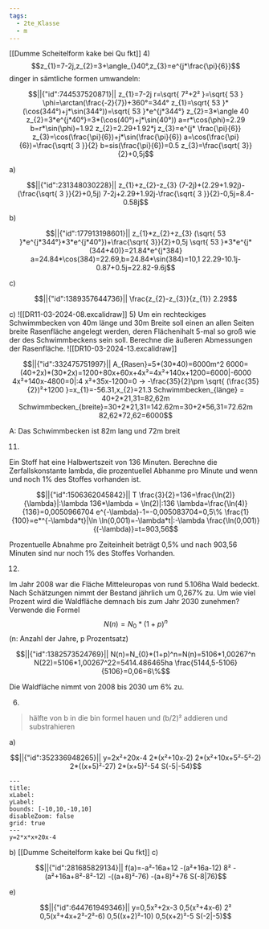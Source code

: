 ```yaml
---
tags:
  - 2te_Klasse
  - m
---
```

[[Dumme Scheitelform kake bei Qu fkt]]
4)
$$z_{1}=7-2j,z_{2}=3+\angle_{}40°,z_{3}=e^{j*\frac{\pi}{6}}$$
dinger in sämtliche formen umwandeln:
```math
||{"id":744537520871}||

z_{1}=7-2j
r=\sqrt{ 7²+2² }=\sqrt{ 53 }
\phi=\arctan(\frac{-2}{7})+360°=344°
z_{1}=\sqrt{ 53 }*(\cos(344°)+j*\sin(344°))=\sqrt{ 53 }*e^{j*344°}
z_{2}=3*\angle 40
z_{2}=3*e^{j*40°}=3*(\cos(40°)+j*\sin(40°))
a=r*\cos(\phi)=2.29
b=r*\sin(\phi)=1.92
z_{2}=2.29+1.92*j
z_{3}=e^{j* \frac{\pi}{6}}
z_{3}=\cos(\frac{\pi}{6})+j*\sin(\frac{\pi}{6})
a=\cos(\frac{\pi}{6})=\frac{\sqrt{ 3 }}{2}
b=sis(\frac{\pi}{6})=0.5
z_{3}=\frac{\sqrt{  3}}{2}+0,5j
```
a)
```math
||{"id":231348030228}||
z_{1}+z_{2}-z_{3}
(7-2j)+(2.29+1.92j)-(\frac{\sqrt{ 3 }}{2}+0,5j)
7-2j+2.29+1.92j-\frac{\sqrt{ 3 }}{2}-0,5j=8.4-0.58j
```
b)
```math
||{"id":177913198601}||

z_{1}*z_{2}+z_{3}
(\sqrt{ 53 }*e^{j*344°}*3*e^{j*40°})+\frac{\sqrt{  3}}{2}+0,5j
\sqrt{ 53 }*3*e^{j*(344+40)}=21.84*e^{j*384}
a=24.84*\cos(384)=22.69,b=24.84*\sin(384)=10,1
22.29-10.1j-0.87+0.5j=22.82-9.6j
```

c)
```math
||{"id":1389357644736}||

\frac{z_{2}-z_{3}}{z_{1}}
2.29
```

c)
![[DR11-03-2024-08.excalidraw]]
5)
Um ein rechteckiges Schwimmbecken von 40m länge und 30m Breite soll einen an allen Seiten breite Rasenfläche angelegt werden, deren Flächenihalt 5-mal so groß wie der des Schwimmbeckens sein soll. Berechne die äußeren Abmessungen der Rasenfläche.
![[DR10-03-2024-13.excalidraw]]
```math
||{"id":332475751997}||

A_{Rasen}=5*(30*40)=6000m^2
6000=(40+2x)*(30*2x)=1200+80x+60x+4x²=4x²+140x+1200=6000|-6000
4x²+140x-4800=0|:4 
x²+35x-1200=0 → -\frac{35}{2}\pm \sqrt{ (\frac{35}{2})²+1200 }=x_{1}=-56.31,x_{2}=21.3
Schwimmbecken_{länge} = 40+2*21,31=82,62m
Schwimmbecken_{breite}=30+2*21,31=142.62m=30+2*56,31=72.62m
82,62*72,62=6000
```
A: Das Schwimmbecken ist 82m lang und 72m breit

11)
Ein Stoff hat eine Halbwertszeit von 136 Minuten. Berechne die Zerfallskonstante lambda, die prozentuellel Abhanme pro Minute und wenn und noch 1% des Stoffes vorhanden ist.

```math
||{"id":1506362045842}||
T \frac{3}{2}=136=\frac{\ln(2)}{\lambda}|:\lambda
136*\lambda = \ln(2)|:136
\lambda=\frac{\ln(4)}{136}=0,0050966704
e^{-\lambda}-1=-0,005083704=0,5\%
\frac{1}{100}=e*^{-\lambda*t}|\ln
\ln(0,001)=-\lambda*t|:-\lambda

\frac{\ln(0,001)}{(-\lambda)}=t=903,56
```
Prozentuelle Abnahme pro Zeiteinheit beträgt 0,5% und nach 903,56 Minuten sind nur noch 1% des Stoffes Vorhanden.

12)
Im Jahr 2008 war die Fläche Mitteleuropas von rund 5.106ha Wald bedeckt. Nach Schätzungen nimmt der Bestand jährlich um 0,267% zu. Um wie viel Prozent wird die Waldfläche demnach bis zum Jahr 2030 zunehmen? 
Verwende die Formel $$N(n)=N_{0}*(1+p)^n$$ (n: Anzahl der Jahre, p Prozentsatz)
```math
||{"id":1382573524769}||

N(n)=N_{0}*(1+p)^n=N(n)=5106*1,00267^n
N(22)=5106*1,00267^22=5414.486465ha
\frac{5144,5-5106}{5106}=0,06=6\%
```
Die Waldfläche nimmt von 2008 bis 2030 um 6% zu. 

6)
> hälfte von b in die bin formel hauen und (b/2)² addieren und substrahieren

a)
```math
||{"id":352336948265}||

y=2x²+20x-4
2*(x²+10x-2)
2*(x²+10x+5²-5²-2)
2*((x+5)²-27)
2*(x+5)²-54
S(-5|-54)
```

```functionplot
---
title: 
xLabel: 
yLabel: 
bounds: [-10,10,-10,10]
disableZoom: false
grid: true
---
y=2*x*x+20x-4
```

b)
[[Dumme Scheitelform kake bei Qu fkt]]
c)
```math
||{"id":281685829134}||

f(a)=-a²-16a+12
-(a²+16a-12)
8²
-(a²+16a+8²-8²-12)
-((a+8)²-76)
-(a+8)²+76
S(-8|76)
```

e)
```math
||{"id":644761949346}||

y=0,5x²+2x-3
0,5(x²+4x-6)
2²
0,5(x²+4x+2²-2²-6)
0,5((x+2)²-10)
0,5(x+2)²-5
S(-2|-5)
```
